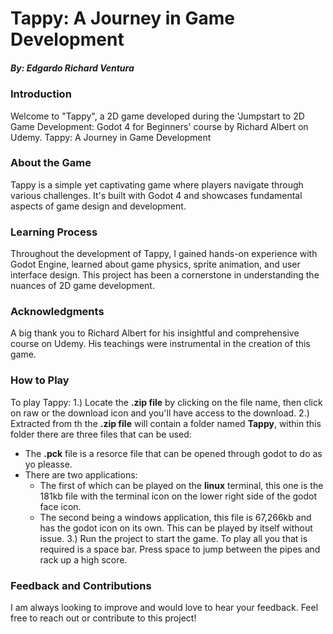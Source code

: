 # Tappy: A Journey in Game Development
##### By: Edgardo Richard Ventura

### Introduction
Welcome to "Tappy", a 2D game developed during the 'Jumpstart to 2D Game Development: Godot 4 for Beginners' course by Richard Albert on Udemy.
Tappy: A Journey in Game Development

### About the Game
Tappy is a simple yet captivating game where players navigate through various challenges. It's built with Godot 4 and showcases fundamental aspects of game design and development.

### Learning Process
Throughout the development of Tappy, I gained hands-on experience with Godot Engine, learned about game physics, sprite animation, and user interface design. This project has been a cornerstone in understanding the nuances of 2D game development.

### Acknowledgments
A big thank you to Richard Albert for his insightful and comprehensive course on Udemy. His teachings were instrumental in the creation of this game.

### How to Play
To play Tappy:
1.) Locate the **.zip file** by clicking on the file name, then click on raw or the download icon and you'll have access to the download.
2.) Extracted from th the **.zip file** will contain a folder named **Tappy**, within this folder there are three files that can be used:
  - The **.pck** file is a resorce file that can be opened through godot to do as yo pleasse.
  - There are two applications:
      - The first of which can be played on the **linux** terminal, this one is the 181kb file with the terminal icon on the lower right side of the godot face icon.
      - The second being a windows application, this file is 67,266kb and has the godot icon on its own. This can be played by itself without issue.
3.) Run the project to start the game. To play all you that is required is a space bar. Press space to jump between the pipes and rack up a high score.

### Feedback and Contributions
I am always looking to improve and would love to hear your feedback. Feel free to reach out or contribute to this project!
